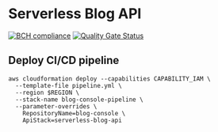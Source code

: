 # Serverless Blog API
[![BCH compliance](https://bettercodehub.com/edge/badge/lracicot/serverless-blog-api?branch=master)](https://bettercodehub.com/) [![Quality Gate Status](https://sonarcloud.io/api/project_badges/measure?project=lracicot_serverless-blog-api&metric=alert_status)](https://sonarcloud.io/dashboard?id=lracicot_serverless-blog-api)

## Deploy CI/CD pipeline

```
aws cloudformation deploy --capabilities CAPABILITY_IAM \
  --template-file pipeline.yml \
  --region $REGION \
  --stack-name blog-console-pipeline \
  --parameter-overrides \
    RepositoryName=blog-console \
    ApiStack=serverless-blog-api
```
